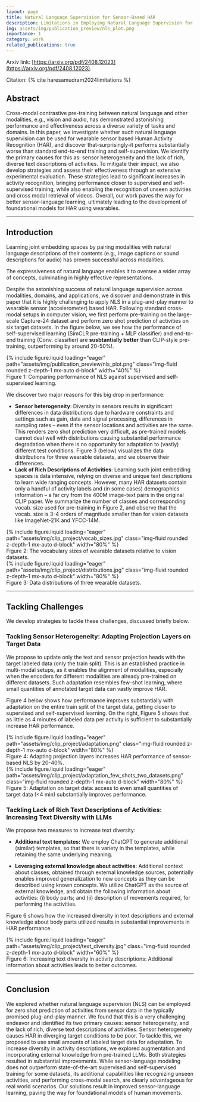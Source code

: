 ```yaml
---
layout: page
title: Natural Language Supervision for Sensor-Based HAR
description: Limitations in Employing Natural Language Supervision for Sensor-Based Human Activity Recognition--And Ways to Overcome Them.
img: assets/img/publication_preview/nls_plot.png
importance: 1
category: work
related_publications: true
---
```


Arxiv link: [https://arxiv.org/pdf/2408.12023](https://arxiv.org/pdf/2408.12023).

Citation: {% cite haresamudram2024limitations %}

## Abstract
Cross-modal contrastive pre-training between natural language and other modalities, e.g., vision and audio, has demonstrated astonishing performance and effectiveness across a diverse variety of tasks and domains. In this paper, we investigate whether such natural language supervision can be used for wearable sensor based Human Activity Recognition (HAR), and discover that-surprisingly-it performs substantially worse than standard end-to-end training and self-supervision. We identify the primary causes for this as: sensor heterogeneity and the lack of rich, diverse text descriptions of activities. To mitigate their impact, we also develop strategies and assess their effectiveness through an extensive experimental evaluation. These strategies lead to significant increases in activity recognition, bringing performance closer to supervised and self-supervised training, while also enabling the recognition of unseen activities and cross modal retrieval of videos. Overall, our work paves the way for better sensor-language learning, ultimately leading to the development of foundational models for HAR using wearables.

---

## Introduction
Learning joint embedding spaces by pairing modalities with natural language descriptions of their contents (e.g., image captions or sound descriptions for audio) has proven successful across modalities. 
<!-- Here, the task is to predict which description goes with which input, for large-scale datasets. -->
The expressiveness of natural language enables it to oversee a wider array of concepts, culminating in highly effective representations.

Despite the astonishing success of natural language supervision across modalities, domains, and applications, we discover and demonstrate in this paper that it is highly challenging to apply NLS in a plug-and-play manner to wearable sensor (accelerometer) based HAR.
Following standard cross-modal setups in computer vision, we first perform pre-training on the large-scale Capture-24 dataset and perform zero shot prediction of activities on six target datasets.
In the figure below, we see how the performance of self-supervised learning (SimCLR pre-training + MLP classifier) and end-to-end training (Conv. classifier) are **susbtantially better** than CLIP-style pre-training, outperforming by around 20-50%!.

<!-- For the performance drop image. The width controls how big the image looks like. `mx-auto d-block` centers the image in the page.  -->
<div class="row">
    <div class="col-sm mt-3 mt-md-0">
        {% include figure.liquid loading="eager" path="assets/img/publication_preview/nls_plot.png"  class="img-fluid rounded z-depth-1 mx-auto d-block"  width="40%" %}
        <div class="caption">
            Figure 1: Comparing performance of NLS against supervised and self-supervised learning. 
        </div>
    </div>
</div>
<!-- <div class="caption">
    Zero shot recognition of activities on six target datasets.
</div> -->


We discover two major reasons for this big drop in performance:
 - **Sensor heterogeneity**: Diversity in sensors results in significant differences in data distributions due to hardware constraints and settings such as gain, data and signal processing, differences in sampling rates – even if the sensor locations and activities are the same. This renders zero shot prediction very difficult, as pre-trained models cannot deal well with distributions causing substantial performance degradation when there is no opportunity for adaptation to (vastly) different test conditions. Figure 3 (below) visualizes the data distributions for three wearable datasets, and we observe their differences. 
 - **Lack of Rich Descriptions of Activities**: Learning such joint embedding spaces is data intensive, relying on diverse and unique text descriptions to learn wide ranging concepts. However, many HAR datasets contain only a handful of activity labels and (in some cases) demographics information – a far cry from the 400M image-text pairs in the original CLIP paper. We summarize the number of classes and corresponding vocab. size used for pre-training in Figure 2, and observe that the vocab. size is 3-4 orders of magnitude smaller than for vision datasets like ImageNet-21K and YFCC-14M.

<div class="row">
    <div class="col-sm mt-3 mt-md-0">
        {% include figure.liquid loading="eager" path="assets/img/clip_project/vocab_sizes.jpg" class="img-fluid rounded z-depth-1 mx-auto d-block" width="80%" %}
        <div class="caption">
            Figure 2: The vocabulary sizes of wearable datasets relative to vision datasets. 
        </div>
    </div>
    <div class="col-sm mt-3 mt-md-0">
        {% include figure.liquid loading="eager" path="assets/img/clip_project/distributions.jpg" class="img-fluid rounded z-depth-1 mx-auto d-block" width="80%" %}
        <div class="caption">
            Figure 3: Data distributions of three wearable datasets.
        </div>
    </div>
</div>

---
## Tackling Challenges
We develop strategies to tackle these challenges, discussed briefly below.

### Tackling Sensor Heterogeneity: Adapting Projection Layers on Target Data
We propose to update only the text and sensor projection heads with the target labeled data (only the train split). This is an established practice in multi-modal setups, as it enables the alignment of modalities, especially when the encoders for different modalities are already pre-trained on different datasets. Such adaptation resembles few-shot learning, where small quantities of annotated target data can vastly improve HAR.

Figure 4 below shows how performance improves substantially with adaptation on the entire train split of the target data, getting closer to supervised and self-supervised learning. 
On the right, Figure 5 shows that as little as 4 minutes of labeled data per activity is sufficient to substantially increase HAR performance. 

<div class="row">
    <div class="col-sm mt-3 mt-md-0">
        {% include figure.liquid loading="eager" path="assets/img/clip_project/adaptation.png" class="img-fluid rounded z-depth-1 mx-auto d-block" width="80%" %}
        <div class="caption">
            Figure 4: Adapting projection layers increases HAR performance of sensor-based NLS by 20-40%.
        </div>
    </div>
    <div class="col-sm mt-3 mt-md-0">
        {% include figure.liquid loading="eager" path="assets/img/clip_project/adaptation_few_shots_two_datasets.png" class="img-fluid rounded z-depth-1 mx-auto d-block" width="80%" %}
        <div class="caption">
            Figure 5: Adaptation on target data: access to even small quantities of target data (&lt;4 min) substantially improves performance.
        </div>
    </div>
</div>

### Tackling Lack of Rich Text Descriptions of Activities: Increasing Text Diversity with LLMs
We propose two measures to increase text diversity:
 - **Additional text templates:** We employ ChatGPT to generate additional (similar) templates, so that there is variety in the templates, while retaining the same underlying meaning.
 
 - **Leveraging external knowledge about activities:** Additional context about classes, obtained through external knowledge sources, potentially enables improved generalization to new concepts as they can be described using known concepts. 
 We utilize ChatGPT as the source of external knowledge, and obtain the following information about activities: (i) body parts; and (ii) description of movements required, for performing the activities. 

 Figure 6 shows how the increased diversity in text descriptions and external knowledge about body parts utilized results in substantial improvements in HAR performance. 

<div class="row">
    <div class="col-sm mt-3 mt-md-0">
        {% include figure.liquid loading="eager" path="assets/img/clip_project/text_diversity.jpg"  class="img-fluid rounded z-depth-1 mx-auto d-block"  width="60%" %}
        <div class="caption">
            Figure 6: Increasing text diversity in activity descriptions: Additional information about activities leads to better outcomes. 
        </div>
    </div>
</div>

---
## Conclusion
We explored whether natural language supervision (NLS) can be employed for zero shot prediction of activities from sensor data in the typically promised plug-and-play manner. We found that this is a very challenging endeavor and identified its two primary causes: sensor heterogeneity, and the lack of rich, diverse text descriptions of activities. Sensor heterogeneity causes HAR in diverging target conditions to be poor. To tackle this, we proposed to use small amounts of labeled target data for adaptation. To increase diversity in activity descriptions, we explored augmentation and incorporating external knowledge from pre-trained LLMs. Both strategies resulted in substantial improvements. While sensor-language modeling does not outperform state-of-the-art supervised and self-supervised training for some datasets, its additional capabilities like recognizing unseen activities, and performing cross-modal search, are clearly advantageous for real world scenarios. Our solutions result in improved sensor-language learning, paving the way for foundational models of human movements.

